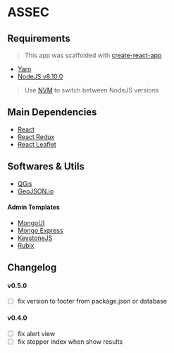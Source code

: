 # ASSEC

## Requirements
> This app was scaffolded with [create-react-app](https://github.com/facebook/create-react-app)

- [Yarn](https://yarnpkg.com/fr/)
- [NodeJS v8.10.0](https://nodejs.org/en/)
> Use [NVM](https://github.com/creationix/nvm) to switch between NodeJS versions

## Main Dependencies

- [React](https://reactjs.org)
- [React Redux](https://github.com/reactjs/react-redux)
- [React Leaflet](https://react-leaflet.js.org)

## Softwares & Utils

- [QGis](https://www.qgis.org/fr/site/index.html)
- [GeoJSON.io](http://geojson.io)

#### Admin Templates

- [MongoUI](https://github.com/azat-co/mongoui)
- [Mongo Express](https://github.com/mongo-express/mongo-express)
- [KeystoneJS](http://keystonejs.com/)
- [Rubix](http://rubix.sketchpixy.com)

## Changelog

#### v0.5.0
* [ ] fix version to footer from package.json or database

#### v0.4.0
* [ ] fix alert view
* [ ] fix stepper index when show results

